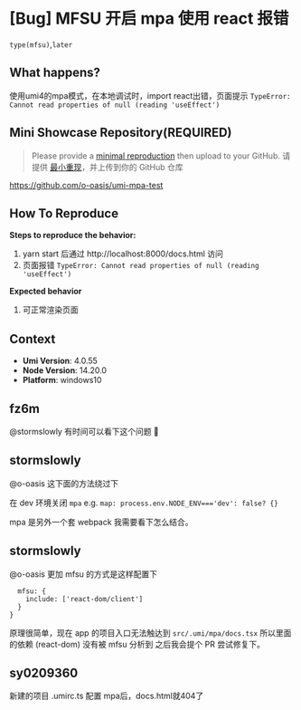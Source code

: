# [Bug] MFSU 开启 mpa 使用 react 报错

`type(mfsu)`,`later`

## What happens?

使用umi4的mpa模式，在本地调试时，import react出错，页面提示
`TypeError: Cannot read properties of null (reading 'useEffect')`

## Mini Showcase Repository(REQUIRED)

> Please provide a [minimal reproduction](https://stackoverflow.com/help/minimal-reproducible-example) then upload to your GitHub. 请提供 [最小重现](https://stackoverflow.com/help/minimal-reproducible-example)，并上传到你的 GitHub 仓库

https://github.com/o-oasis/umi-mpa-test

## How To Reproduce

**Steps to reproduce the behavior:**

1. yarn start 后通过 http://localhost:8000/docs.html 访问
2. 页面报错 `TypeError: Cannot read properties of null (reading 'useEffect')`

**Expected behavior**

1. 可正常渲染页面

## Context

- **Umi Version**: 4.0.55
- **Node Version**: 14.20.0
- **Platform**: windows10

## fz6m

@stormslowly 有时间可以看下这个问题 🌹

## stormslowly

@o-oasis 这下面的方法绕过下

在 dev 环境关闭 `mpa` e.g. `map: process.env.NODE_ENV==='dev': false? {}`

mpa 是另外一个套 webpack 我需要看下怎么结合。

## stormslowly

@o-oasis
更加 mfsu 的方式是这样配置下

```
  mfsu: {
    include: ['react-dom/client']
  }
}
```

原理很简单，现在 app 的项目入口无法触达到 `src/.umi/mpa/docs.tsx` 所以里面的依赖 (react-dom) 没有被 mfsu 分析到
之后我会提个 PR 尝试修复下。

## sy0209360

新建的项目 .umirc.ts 配置 mpa后，docs.html就404了
